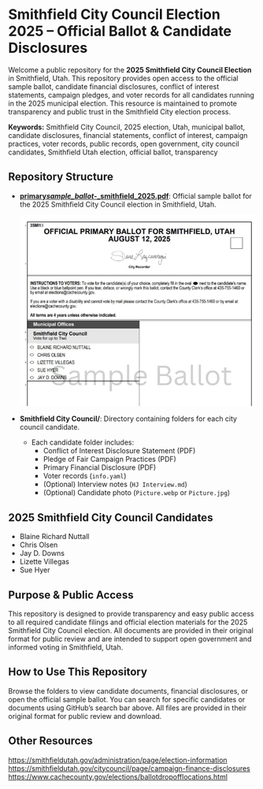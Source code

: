 # Smithfield City Council Election 2025 – Official Ballot & Candidate Disclosures

Welcome a public repository for the **2025 Smithfield City Council Election** in Smithfield, Utah. This repository provides open access to the official sample ballot, candidate financial disclosures, conflict of interest statements, campaign pledges, and voter records for all candidates running in the 2025 municipal election. This resource is maintained to promote transparency and public trust in the Smithfield City election process.

**Keywords:** Smithfield City Council, 2025 election, Utah, municipal ballot, candidate disclosures, financial statements, conflict of interest, campaign practices, voter records, public records, open government, city council candidates, Smithfield Utah election, official ballot, transparency

## Repository Structure

- [**primary*sample_ballot*-\_smithfield_2025.pdf**](primary_sample_ballot_-_smithfield_2025.pdf): Official sample ballot for the 2025 Smithfield City Council election in Smithfield, Utah.

  [![2025 Smithfield City Council Ballot Preview](ballot-preview.png)](primary_sample_ballot_-_smithfield_2025.pdf)

- **Smithfield City Council/**: Directory containing folders for each city council candidate.
  - Each candidate folder includes:
    - Conflict of Interest Disclosure Statement (PDF)
    - Pledge of Fair Campaign Practices (PDF)
    - Primary Financial Disclosure (PDF)
    - Voter records (`info.yaml`)
    - (Optional) Interview notes (`HJ Interview.md`)
    - (Optional) Candidate photo (`Picture.webp` or `Picture.jpg`)

## 2025 Smithfield City Council Candidates

- Blaine Richard Nuttall
- Chris Olsen
- Jay D. Downs
- Lizette Villegas
- Sue Hyer

## Purpose & Public Access

This repository is designed to provide transparency and easy public access to all required candidate filings and official election materials for the 2025 Smithfield City Council election. All documents are provided in their original format for public review and are intended to support open government and informed voting in Smithfield, Utah.

## How to Use This Repository

Browse the folders to view candidate documents, financial disclosures, or open the official sample ballot. You can search for specific candidates or documents using GitHub’s search bar above. All files are provided in their original format for public review and download.

## Other Resources

https://smithfieldutah.gov/administration/page/election-information
https://smithfieldutah.gov/citycouncil/page/campaign-finance-disclosures
https://www.cachecounty.gov/elections/ballotdropofflocations.html
